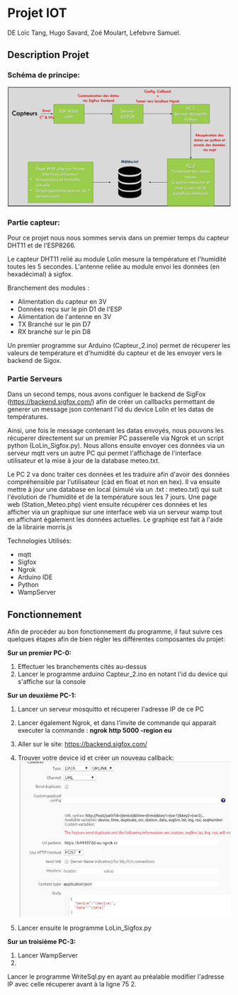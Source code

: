 Projet IOT
==

DE Loïc Tang, Hugo Savard, Zoé Moulart, Lefebvre Samuel. 


Description Projet
--
### Schéma de principe:
![figure_1](principle_scheme.png)


### Partie capteur:

Pour ce projet nous nous sommes servis dans un premier temps du capteur DHT11 et de l'ESP8266.

Le capteur DHT11 relié au module Lolin mesure la température et l'humidité toutes les 5 secondes. L'antenne reliée au module envoi les données (en hexadécimal) à sigfox.

Branchement des modules :
* Alimentation du capteur en 3V
* Données reçu sur le pin D1 de l'ESP
* Alimentation de l'antenne en 3V
* TX Branché sur le pin D7
* RX branché sur le pin D8


Un premier programme sur Arduino (Capteur_2.ino) permet de récuperer les valeurs de température et d'humidité du capteur et de les envoyer vers le backend de Sigox.

### Partie Serveurs

Dans un second temps, nous avons configuer le backend de SigFox (https://backend.sigfox.com/) afin de créer un callbacks permettant de generer un message json contenant l'id du device Lolin et les datas de températures.

Ainsi, une fois le message contenant les datas envoyés, nous pouvons les récuperer directement sur un premier PC passerelle via Ngrok et un script python (LoLin_Sigfox.py). Nous allons ensuite envoyer ces données via un serveur mqtt vers un autre PC qui permet l'affichage de l'interface utilisateur et la mise à jour de la database meteo.txt.

Le PC 2 va donc traiter ces données et les traduire afin d'avoir des données compréhensible par l'utilisateur (càd en float et non en hex).
Il va ensuite mettre à jour une database en local (simulé via un .txt : meteo.txt) qui suit l'évolution de l'humidité et de la température sous les 7 jours.
Une page web (Station_Meteo.php) vient ensuite récupérer ces données et les afficher via un graphique sur une interface web via un serveur wamp tout en affichant également les données actuelles.
Le graphiqe est fait à l'aide de la librairie morris.js

Technologies Utilisés:
- mqtt
- Sigfox
- Ngrok
- Arduino IDE
- Python
- WampServer


Fonctionnement
--

Afin de procéder au bon fonctionnement du programme, il faut suivre ces quelques étapes afin de bien régler les différentes composantes du projet:

**Sur un premier PC-0:**
1. Effectuer les branchements cités au-dessus
2. Lancer le programme arduino Capteur_2.ino en notant l'id du device qui s'affiche sur la console

**Sur un deuxième PC-1:**
1. Lancer un serveur mosquitto et récuperer l'adresse IP de ce PC
2. Lancer également Ngrok, et dans l'invite de commande qui apparait executer la commande : **ngrok http 5000 -region eu**
3. Aller sur le site: https://backend.sigfox.com/
4. Trouver votre device id et créer un nouveau callback: 
![fig_2.png](fig_2.png)

3. Lancer ensuite le programme LoLin_Sigfox.py

**Sur un troisième PC-3:**
1. Lancer WampServer
2. 

Lancer le programme WriteSql.py en ayant au préalable modifier l'adresse IP avec celle récuperer avant à la ligne 75
2. 
